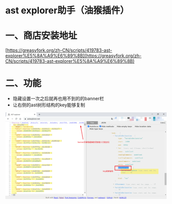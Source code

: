 # ast explorer助手（油猴插件）

# 一、商店安装地址

[https://greasyfork.org/zh-CN/scripts/419783-ast-explorer%E5%8A%A9%E6%89%8B](https://greasyfork.org/zh-CN/scripts/419783-ast-explorer%E5%8A%A9%E6%89%8B)

# 二、功能

- 隐藏设置一次之后就再也用不到的的banner栏
- 让右侧的ast树形结构的key能够复制

![](.README_images/85958755.png)


